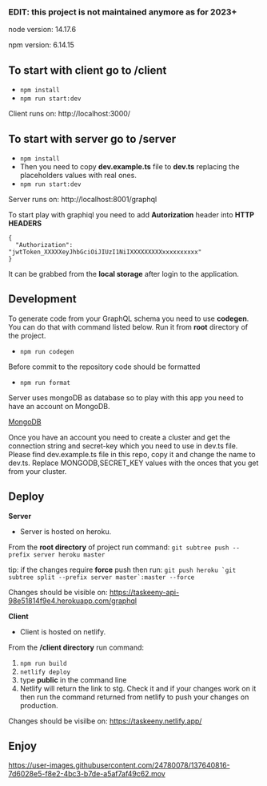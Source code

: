 ### EDIT: this project is not maintained anymore as for 2023+

node version: 14.17.6

npm version: 6.14.15

## To start with client go to /client

- `npm install`
- `npm run start:dev`

Client runs on: http://localhost:3000/

## To start with server go to /server

- `npm install`
- Then you need to copy **dev.example.ts** file to **dev.ts** replacing the placeholders values with real ones.
- `npm run start:dev`

Server runs on: http://localhost:8001/graphql

To start play with graphiql you need to add **Autorization** header into **HTTP HEADERS**

```
{
  "Authorization": "jwtToken_XXXXXeyJhbGciOiJIUzI1NiIXXXXXXXXXxxxxxxxxxx"
}
```

It can be grabbed from the **local storage** after login to the application.

## Development

To generate code from your GraphQL schema you need to use **codegen**.
You can do that with command listed below. Run it from **root** directory of the project.

- `npm run codegen`

Before commit to the repository code should be formatted

- `npm run format`

Server uses mongoDB as database so to play with this app you need to have an account on MongoDB.

<a href="https://www.mongodb.com/lp/cloud/atlas/try4?utm_source=google&utm_campaign=search_gs_pl_evergreen_atlas_general_prosp-brand_gic-null_emea-pl_ps-all_desktop_eng_lead&utm_term=mongo%20db%20tutorial&utm_medium=cpc_paid_search&utm_ad=p&utm_ad_campaign_id=10947982926&adgroup=108885991393&cq_cmp=10947982926&gad_source=1&gclid=CjwKCAjw4f6zBhBVEiwATEHFVvTUfSupVh47ZyYwe8JOEj728Fzn1ysU7Ca3A7n0SLnTrQdScJPswRoC3RIQAvD_BwE">MongoDB</a>

Once you have an account you need to create a cluster and get the connection string and secret-key which you need to use in dev.ts file.
Please find dev.example.ts file in this repo, copy it and change the name to dev.ts. Replace MONGODB,SECRET_KEY values with the onces that you get from your cluster.

## Deploy

**Server**

- Server is hosted on heroku.

From the **root directory** of project run command:
`git subtree push --prefix server heroku master`

tip: if the changes require **force** push then run:
`` git push heroku `git subtree split --prefix server master`:master --force ``

Changes should be visible on: 
https://taskeeny-api-98e51814f9e4.herokuapp.com/graphql

**Client**

- Client is hosted on netlify.

From the **/client directory** run command:

1.  `npm run build`
2.  `netlify deploy `
3.  type **public** in the command line
4.  Netlify will return the link to stg. Check it and if your changes work on it then run the command returned from netlify to push your changes on production.

Changes should be visilbe on: https://taskeeny.netlify.app/

## Enjoy

https://user-images.githubusercontent.com/24780078/137640816-7d6028e5-f8e2-4bc3-b7de-a5af7af49c62.mov
